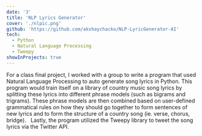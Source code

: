 ```yaml
---
date: '3'
title: 'NLP Lyrics Generator'
cover: './nlpic.png'
github: 'https://github.com/akshaychacko/NLP-LyricGenerator-AI'
tech:
  - Python
  - Natural Language Processing
  - Tweepy
showInProjects: true
---
```


For a class final project, I worked with a group to write a program that used Natural Language Processing to auto generate song lyrics in Python. This program would train itself on a library of country music song lyrics by splitting these lyrics into different phrase models (such as bigrams and trigrams). These phrase models are then combined based on user-defined grammatical rules on how they should go together to form sentences of new lyrics and to form the structure of a country song (ie. verse, chorus, bridge).
&nbsp;
Lastly, the program utilized the Tweepy library to tweet the song lyrics via the Twitter API.
